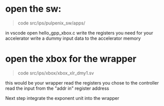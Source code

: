 # open the sw:
> code src/ips/pulpenix_sw/apps/

in vscode open hello_gpp_xbox.c
write the registers you need for your accelerator
write a dummy input data to the accelerator memory

# open the xbox for the wrapper
> code src/ips/xbox/xbox_xlr_dmy1.sv

this would be your wrapper
read the registers you chose to the controller
read the input from the "addr in" register address

Next step
integrate the exponent unit into the wrapper
